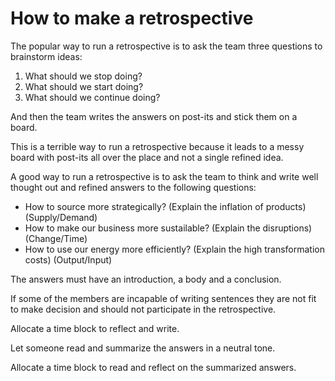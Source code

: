 # How to make a retrospective

The popular way to run a retrospective is to ask the team three questions to brainstorm ideas:

1. What should we stop doing?
2. What should we start doing?
3. What should we continue doing?

And then the team writes the answers on post-its and stick them on a board.

This is a terrible way to run a retrospective because it leads to a messy board with post-its all over the place and not a single refined idea.

A good way to run a retrospective is to ask the team to think and write well thought out and refined answers to the following questions:

- How to source more strategically? (Explain the inflation of products) (Supply/Demand)
- How to make our business more sustailable? (Explain the disruptions) (Change/Time)
- How to use our energy more efficiently? (Explain the high transformation costs) (Output/Input)

The answers must have an introduction, a body and a conclusion.

If some of the members are incapable of writing sentences they are not fit to make decision and should not participate in the retrospective.

Allocate a time block to reflect and write.

Let someone read and summarize the answers in a neutral tone.

Allocate a time block to read and reflect on the summarized answers.
